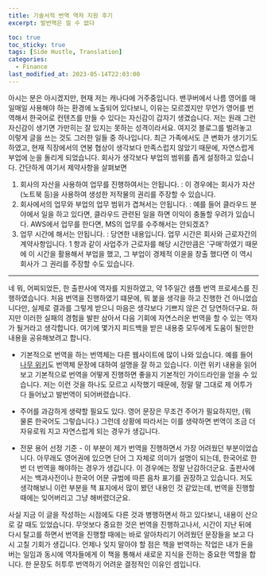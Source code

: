```yaml
---
title: 기술서적 번역 역자 지원 후기
excerpt: 발번역은 낄 수 없다

toc: true
toc_sticky: true
tags: [Side Hustle, Translation]
categories:
  - Finance
last_modified_at: 2023-05-14T22:03:00
---
```


아시는 분은 아시겠지만, 현재 저는 캐나다에 거주중입니다. 밴쿠버에서 나름 영어를 매일매일 사용해야 하는 환경에 노출되어 있다보니, 이유는 모르겠지만 무언가 영어를 번역해서 한국어로 컨텐츠를 만들 수 있다는 자신감이 갑자기 생겼습니다. 저는 원래 그런 자신감이 생기면 가만히는 잘 있지는 못하는 성격이라서요. 여지것 블로그를 벌려놓고 이렇게 글을 쓰는 것도 그러한 일들 중 하나입니다. 최근 가족에서도 큰 변화가 생기기도 하였고, 현재 직장에서의 연봉 협상이 생각보다 만족스럽지 않았기 때문에, 자연스럽게 부업에 눈을 돌리게 되었습니다. 회사가 생각보다 부업의 범위를 좁게 설정하고 있습니다. 간단하게 여기서 제약사항을 살펴보면

1. 회사의 자산을 사용하여 업무를 진행하여서는 안됩니다. : 이 경우에는 회사가 자산 (노트북 등)을 사용하여 생성한 저작물의 권리를 주장할 수 있습니다.
2. 회사에서의 업무와 부업의 업무 범위가 겹쳐서는 안됩니다. : 예를 들어 클라우드 분야에서 일을 하고 있다면, 클라우드 관련된 일을 하면 이익이 충돌할 우려가 있습니다. AWS에서 업무를 한다면, MS의 업무를 수주해서는 안되겠죠?
3. 업무 시간에 해서는 안됩니다. : 당연한 내용입니다. 업무 시간은 회사와 근로자간의 계약사항입니다. 1 항과 같이 사업주가 근로자를 해당 시간만큼은 '구매'하였기 때문에 이 시간을 활용해서 부업을 했고, 그 부업이 경제적 이윤을 창출 했다면 이 역시 회사가 그 권리를 주장할 수도 있습니다.

-------

네 뭐, 어찌되었든, 한 출판사에 역자를 지원하였고, 약 1주일간 샘플 번역 프로세스를 진행하였습니다. 처음 번역을 진행하였기 떄문에, 뭐 붙을 생각을 하고 진행한 건 아니었습니다만, 실제로 결과를 그렇게 받으니 마음은 생각보다 기쁘지 않은 건 당연하더구요. 하지만 이러한 실패의 경험을 발판 삼아서 다음 기회에 자연스러운 번역을 할 수 있는 역자가 될거라고 생각합니다. 여기에 몇가지 피드백을 받은 내용중 모두에게 도움이 될만한 내용을 공유해보려고 합니다.


- 기본적으로 번역을 하는 번역체는 다른 웹사이트에 많이 나와 있습니다. 예를 들어 [나무 위키](https://namu.wiki/w/%EB%B2%88%EC%97%AD%EC%B2%B4%20%EB%AC%B8%EC%9E%A5)도 번역체 문장에 대하여 설명을 잘 하고 있습니다. 이런 위키 내용을 읽어보고 기본적으로 번역을 어떻게 진행하면 좋을지 기본적인 가이드라인을 얻을 수 있습니다. 저는 이런 것을 하나도 모르고 시작했기 때문에, 정말 말 그대로 제 어투가 다 들어났고 발번역이 되어버렸습니다.

- 주어를 과감하게 생략할 필요도 있다. 영어 문장은 무조건 주어가 필요하지만, (뭐 물론 한국어도 그렇습니다.) 그런데 상황에 따라서는 이를 생략하면 번역이 조금 더 자유로워 지고 자연스럽게 되는 경우가 생깁니다.

- 전문 용어 선정 기준 - 이 부분이 제가 번역을 진행하면서 가장 어려웠던 부분이었습니다. 아무래도 영어권에 있으면 단어 그 자체로 의미가 설명이 되는데, 한국어로 한번 더 번역을 해야하는 경우가 생깁니다. 이 경우에는 정말 난감하더군요. 출판사에서는 백과사전이나 한국어 어문 규범에 따른 음차 표기를 권장하고 있습니다. 저도 생각해보니 이런 부분을 책 표지에서 많이 봤던 내용인 것 같았는데, 번역을 진행할 때에는 잊어버리고 그냥 해버렸더군요.

사실 지금 이 글을 작성하는 시점에도 다른 것과 병행하면서 하고 있다보니, 내용이 산으로 갈 때도 있었습니다. 무엇보다 중요한 것은 번역을 진행하고나서, 시간이 지난 뒤에 다시 탈고를 하면서 번역을 진행할 때에는 바로 알아차리기 어려웠던 문장들을 보고 다시 고칠 기회가 생깁니다. 언제나 잊지 말아야 할 점은 책을 번역하는 작업은 내가 돈을 버는 일임과 동시에 역자들에게 이 책을 통해서 새로운 지식을 전하는 중요한 역할을 합니다. 한 문장도 허투루 번역하기 어려운 결정적인 이유인 셈입니다.
